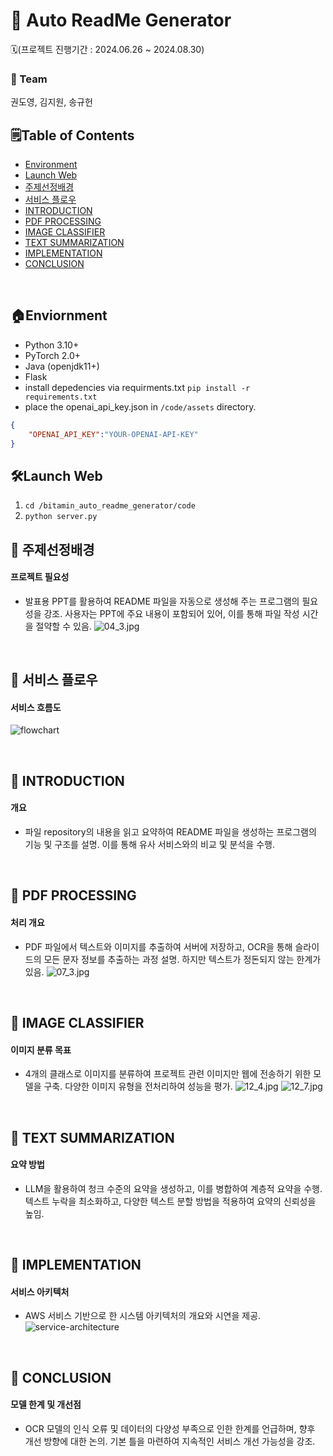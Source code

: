 # 🍊 Auto ReadMe Generator
🗓️(프로젝트 진행기간 : 2024.06.26 ~ 2024.08.30)
### 🚀 Team
권도영, 김지원, 송규헌

## 🗒️Table of Contents
- [Environment](#section_0)
- [Launch Web](#section_1)
- [주제선정배경](#section_2)
- [서비스 플로우](#section_3)
- [INTRODUCTION](#section_4)
- [PDF PROCESSING](#section_5)
- [IMAGE CLASSIFIER](#section_6)
- [TEXT SUMMARIZATION](#section_7)
- [IMPLEMENTATION](#section_8)
- [CONCLUSION](#section_9)
<br>

<a name='section_0'></a>

## 🏠Enviornment
- Python 3.10+
- PyTorch 2.0+
- Java (openjdk11+)
- Flask
- install depedencies via requirments.txt
```pip install -r requirements.txt```
- place the openai_api_key.json in `/code/assets` directory. 
```json
{
    "OPENAI_API_KEY":"YOUR-OPENAI-API-KEY"
}
```

<a name='section_1'></a>

## 🛠️Launch Web
1. `cd /bitamin_auto_readme_generator/code`
2. `python server.py`

<a name='section_1'></a>

## 🔷 주제선정배경

#### 프로젝트 필요성

- 발표용 PPT를 활용하여 README 파일을 자동으로 생성해 주는 프로그램의 필요성을 강조. 사용자는 PPT에 주요 내용이 포함되어 있어, 이를 통해 파일 작성 시간을 절약할 수 있음.
![04_3.jpg](/images_readme/04_3.jpg)

<br>

<a name='section_2'></a>

## 🔷 서비스 플로우

#### 서비스 흐름도

![flowchart](/images_readme/projectmaker_flowchart.png)

<br>
<a name='section_4'></a>

## 🔷 INTRODUCTION

#### 개요

- 파일 repository의 내용을 읽고 요약하여 README 파일을 생성하는 프로그램의 기능 및 구조를 설명. 이를 통해 유사 서비스와의 비교 및 분석을 수행.

<br>
<a name='section_5'></a>

## 🔷 PDF PROCESSING

#### 처리 개요

- PDF 파일에서 텍스트와 이미지를 추출하여 서버에 저장하고, OCR을 통해 슬라이드의 모든 문자 정보를 추출하는 과정 설명. 하지만 텍스트가 정돈되지 않는 한계가 있음.
![07_3.jpg](/images_readme/07_3.jpg)


<br>
<a name='section_6'></a>

## 🔷 IMAGE CLASSIFIER

#### 이미지 분류 목표

- 4개의 클래스로 이미지를 분류하여 프로젝트 관련 이미지만 웹에 전송하기 위한 모델을 구축. 다양한 이미지 유형을 전처리하여 성능을 평가.
![12_4.jpg](/images_readme/12_4.jpg)
![12_7.jpg](/images_readme/12_7.jpg)

<br>
<a name='section_7'></a>

## 🔷 TEXT SUMMARIZATION

#### 요약 방법

- LLM을 활용하여 청크 수준의 요약을 생성하고, 이를 병합하여 계층적 요약을 수행. 텍스트 누락을 최소화하고, 다양한 텍스트 분할 방법을 적용하여 요약의 신뢰성을 높임.

<br>
<a name='section_8'></a>

## 🔷 IMPLEMENTATION

#### 서비스 아키텍처

- AWS 서비스 기반으로 한 시스템 아키텍처의 개요와 시연을 제공.
![service-architecture](/images_readme/service_architecture.png)

<br>
<a name='section_9'></a>

## 🔷 CONCLUSION

#### 모델 한계 및 개선점

- OCR 모델의 인식 오류 및 데이터의 다양성 부족으로 인한 한계를 언급하며, 향후 개선 방향에 대한 논의. 기본 틀을 마련하여 지속적인 서비스 개선 가능성을 강조.
